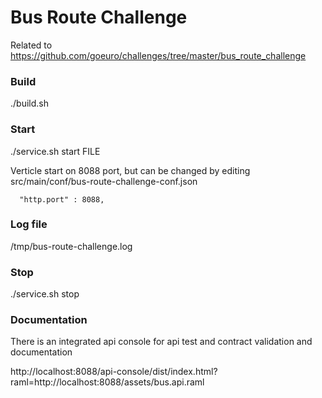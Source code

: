 # Bus Route Challenge

Related to https://github.com/goeuro/challenges/tree/master/bus_route_challenge

### Build

./build.sh

### Start

./service.sh start FILE

Verticle start on 8088 port, but can be changed by editing src/main/conf/bus-route-challenge-conf.json

```
  "http.port" : 8088,
```
### Log file
/tmp/bus-route-challenge.log

### Stop

./service.sh stop

### Documentation

There is an integrated api console for api test and contract validation and documentation

http://localhost:8088/api-console/dist/index.html?raml=http://localhost:8088/assets/bus.api.raml

